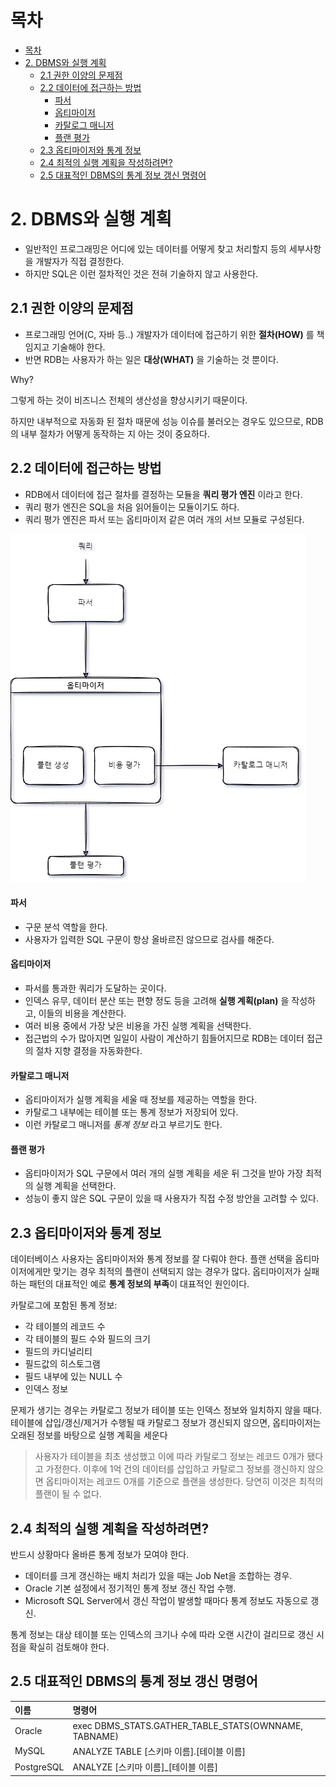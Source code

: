 # 목차

- [목차](#목차)
- [2. DBMS와 실행 계획](#2-dbms와-실행-계획)
  - [2.1 권한 이양의 문제점](#21-권한-이양의-문제점)
  - [2.2 데이터에 접근하는 방법](#22-데이터에-접근하는-방법)
      - [파서](#파서)
      - [옵티마이저](#옵티마이저)
      - [카탈로그 매니저](#카탈로그-매니저)
      - [플랜 평가](#플랜-평가)
  - [2.3 옵티마이저와 통계 정보](#23-옵티마이저와-통계-정보)
  - [2.4 최적의 실행 계획을 작성하려면?](#24-최적의-실행-계획을-작성하려면)
  - [2.5 대표적인 DBMS의 통계 정보 갱신 명령어](#25-대표적인-dbms의-통계-정보-갱신-명령어)

# 2. DBMS와 실행 계획

- 일반적인 프로그래밍은 어디에 있는 데이터를 어떻게 찾고 처리할지 등의 세부사항을 개발자가 직접 결정한다.
- 하지만 SQL은 이런 절차적인 것은 전혀 기술하지 않고 사용한다.


## 2.1 권한 이양의 문제점

- 프로그래밍 언어(C, 자바 등..) 개발자가 데이터에 접근하기 위한 **절차(HOW)** 를 책임지고 기술해야 한다.
- 반면 RDB는 사용자가 하는 일은 **대상(WHAT)** 을 기술하는 것 뿐이다.

 Why?

그렇게 하는 것이 비즈니스 전체의 생산성을 향상시키기 때문이다.

하지만 내부적으로 자동화 된 절차 때문에 성능 이슈를 불러오는 경우도 있으므로, RDB의 내부 절차가 어떻게 동작하는 지 아는 것이 중요하다.

## 2.2 데이터에 접근하는 방법

- RDB에서 데이터에 접근 절차를 결정하는 모듈을 **쿼리 평가 엔진** 이라고 한다.
- 쿼리 평가 엔진은 SQL을 처음 읽어들이는 모듈이기도 하다.
- 쿼리 평가 엔진은 파서 또는 옵티마이저 같은 여러 개의 서브 모듈로 구성된다.

![001.png](001.png)

#### 파서

- 구문 분석 역할을 한다.
- 사용자가 입력한 SQL 구문이 항상 올바르진 않으므로 검사를 해준다.

#### 옵티마이저

- 파서를 통과한 쿼리가 도달하는 곳이다.
- 인덱스 유무, 데이터 분산 또는 편향 정도 등을 고려해 **실행 계획(plan)** 을 작성하고, 이들의 비용을 계산한다.
- 여러 비용 중에서 가장 낮은 비용을 가진 실행 계획을 선택한다.
- 접근법의 수가 많아지면 일일이 사람이 계산하기 힘들어지므로 RDB는 데이터 접근의 절차 지향 결정을 자동화한다.

#### 카탈로그 매니저

- 옵티마이저가 실행 계획을 세울 때 정보를 제공하는 역할을 한다.
- 카탈로그 내부에는 테이블 또는 통계 정보가 저장되어 있다.
- 이런 카탈로그 매니저를 _통계 정보_ 라고 부르기도 한다.

#### 플랜 평가

- 옵티마이저가 SQL 구문에서 여러 개의 실행 계획을 세운 뒤 그것을 받아 가장 최적의 실행 계획을 선택한다.
- 성능이 좋지 않은 SQL 구문이 있을 때 사용자가 직접 수정 방안을 고려할 수 있다.

## 2.3 옵티마이저와 통계 정보

데이터베이스 사용자는 옵티마이저와 통계 정보를 잘 다뤄야 한다. 플랜 선택을 옵티마이저에게만 맞기는 경우 최적의 플랜이 선택되지 않는 경우가 많다. 옵티마이저가 실패하는 패턴의 대표적인 예로 **통계 정보의 부족**이 대표적인 원인이다.

카탈로그에 포함된 통계 정보: 
  - 각 테이블의 레코드 수
  - 각 테이블의 필드 수와 필드의 크기
  - 필드의 카디널리티
  - 필드값의 히스토그램
  - 필드 내부에 있는 NULL 수
  - 인덱스 정보

문제가 생기는 경우는 카탈로그 정보가 테이블 또는 인덱스 정보와 일치하지 않을 때다.
테이블에 삽입/갱신/제거가 수행될 때 카탈로그 정보가 갱신되지 않으면, 옵티마이저는 오래된 정보를 바탕으로 실행 계획을 세운다

> 사용자가 테이블을 최초 생성했고 이에 따라 카탈로그 정보는 레코드 0개가 됐다고 가정한다.
> 이후에 1억 건의 데이터를 삽입하고 카탈로그 정보를 갱신하지 않으면 옵티마이저는 레코드 0개를 기준으로 
> 플랜을 생성한다. 당연히 이것은 최적의 플랜이 될 수 없다.

## 2.4 최적의 실행 계획을 작성하려면?

반드시 상황마다 올바른 통계 정보가 모여야 한다.

- 데이터를 크게 갱신하는 배치 처리가 있을 때는 Job Net을 조합하는 경우.
- Oracle 기본 설정에서 정기적인 통계 정보 갱신 작업 수행.
- Microsoft SQL Server에서 갱신 작업이 발생할 때마다 통계 정보도 자동으로 갱신.

통계 정보는 대상 테이블 또는 인덱스의 크기나 수에 따라 오랜 시간이 걸리므로 갱신 시점을 확실히 검토해야 한다.

## 2.5 대표적인 DBMS의 통계 정보 갱신 명령어

|이름|명령어|
|:--|:--|
|Oracle|exec DBMS_STATS.GATHER_TABLE_STATS(OWNNAME, TABNAME)|
|MySQL|ANALYZE TABLE [스키마 이름].[테이블 이름]
|PostgreSQL|ANALYZE [스키마 이름]_[테이블 이름]




